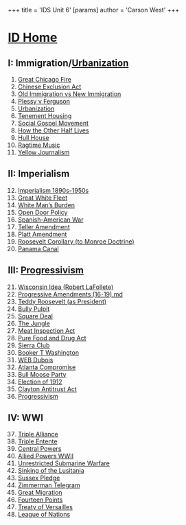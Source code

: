 +++
 title = 'IDS Unit 6'
[params]
	author = 'Carson West'
+++
# [ID Home](./../id-home/)

## I: Immigration/[Urbanization](./../urbanization/)
1. [Great Chicago Fire](./../great-chicago-fire/)
2. [Chinese Exclusion Act](./../chinese-exclusion-act/)
3. [Old Immigration vs New Immigration](./../old-immigration-vs-new-immigration/)
4. [Plessy v Ferguson](./../plessy-v-ferguson/)
5. [Urbanization](./../urbanization/)
6. [Tenement Housing](./../tenement-housing/)
7. [Social Gospel Movement](./../social-gospel-movement/)
8. [How the Other Half Lives](./../how-the-other-half-lives/)
9. [Hull House](./../hull-house/)
10. [Ragtime Music](./../ragtime-music/)
11. [Yellow Journalism](./../yellow-journalism/)
## II: Imperialism
12. [Imperialism 1890s-1950s](./../imperialism-1890s-1950s/)
13. [Great White Fleet](./../great-white-fleet/)
14. [White Man’s Burden](./../white-man’s-burden/)
15. [Open Door Policy](./../open-door-policy/)
16. [Spanish-American War](./../spanish-american-war/)
17. [Teller Amendment](./../teller-amendment/)
18. [Platt Amendment](./../platt-amendment/)
19. [Roosevelt Corollary (to Monroe Doctrine)](./../roosevelt-corollary-(to-monroe-doctrine)/)
20. [Panama Canal](./../panama-canal/)
## III: [Progressivism](./../progressivism/)
21. [Wisconsin Idea (Robert LaFollete)](./../wisconsin-idea-(robert-lafollete)/)
22. [Progressive Amendments (16-19).md](./../progressive-amendments-(16-19).md/)
23. [Teddy Roosevelt (as President)](./../teddy-roosevelt-(as-president)/)
24. [Bully Pulpit](./../bully-pulpit/)
25. [Square Deal](./../square-deal/)
26. [The Jungle](./../the-jungle/)
27. [Meat Inspection Act](./../meat-inspection-act/)
28. [Pure Food and Drug Act](./../pure-food-and-drug-act/)
29. [Sierra Club](./../sierra-club/)
30. [Booker T Washington](./../booker-t-washington/)
31. [WEB Dubois](./../web-dubois/)
32. [Atlanta Compromise](./../atlanta-compromise/)
33. [Bull Moose Party](./../bull-moose-party/)
34. [Election of 1912](./../election-of-1912/)
35. [Clayton Antitrust Act](./../clayton-antitrust-act/)
36. [Progressivism](./../progressivism/)
## IV: WWI
37. [Triple Alliance](./../triple-alliance/)
38. [Triple Entente](./../triple-entente/)
39. [Central Powers](./../central-powers/)
40. [Allied Powers WWII](./../allied-powers-wwii/)
41. [Unrestricted Submarine Warfare](./../unrestricted-submarine-warfare/)
42. [Sinking of the Lusitania](./../sinking-of-the-lusitania/)
43. [Sussex Pledge](./../sussex-pledge/)
44. [Zimmerman Telegram](./../zimmerman-telegram/)
45. [Great Migration](./../great-migration/)
46. [Fourteen Points](./../fourteen-points/)
47. [Treaty of Versailles](./../treaty-of-versailles/)
48. [League of Nations](./../league-of-nations/)